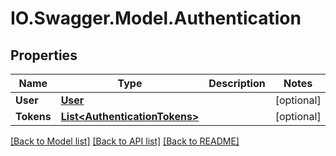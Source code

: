 # IO.Swagger.Model.Authentication
## Properties

Name | Type | Description | Notes
------------ | ------------- | ------------- | -------------
**User** | [**User**](User.md) |  | [optional] 
**Tokens** | [**List&lt;AuthenticationTokens&gt;**](AuthenticationTokens.md) |  | [optional] 

[[Back to Model list]](../README.md#documentation-for-models) [[Back to API list]](../README.md#documentation-for-api-endpoints) [[Back to README]](../README.md)

